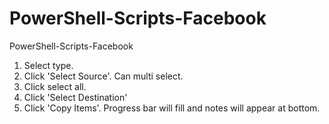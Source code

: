 # PowerShell-Scripts-Facebook
PowerShell-Scripts-Facebook

1. Select type.
2. Click 'Select Source'. Can multi select.
3. Click select all.
4. Click 'Select Destination'
5. Click 'Copy Items'. Progress bar will fill and notes will appear at bottom.
